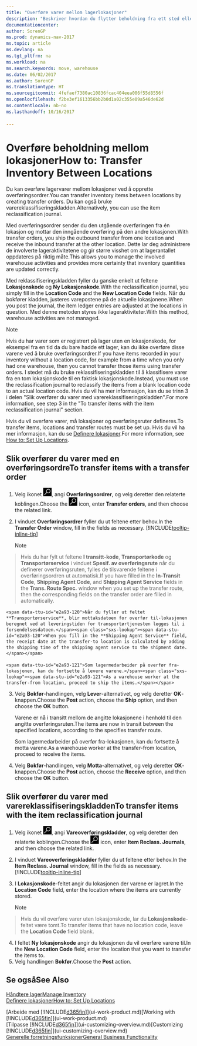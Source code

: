 ```yaml
---
title: "Overføre varer mellom lagerlokasjoner"
description: "Beskriver hvordan du flytter beholdning fra ett sted eller lager til et annet, enten med reklassifiseringskladden eller overføringsordrer."
documentationcenter: 
author: SorenGP
ms.prod: dynamics-nav-2017
ms.topic: article
ms.devlang: na
ms.tgt_pltfrm: na
ms.workload: na
ms.search.keywords: move, warehouse
ms.date: 06/02/2017
ms.author: SorenGP
ms.translationtype: HT
ms.sourcegitcommit: 4fefaef7380ac10836fcac404eea006f55d8556f
ms.openlocfilehash: f2be3ef1613356bb2b0d1a02c355e09a546de62d
ms.contentlocale: nb-no
ms.lasthandoff: 10/16/2017

---
```

# <a name="how-to-transfer-inventory-between-locations"></a><span data-ttu-id="e2a93-103">Overføre beholdning mellom lokasjoner</span><span class="sxs-lookup"><span data-stu-id="e2a93-103">How to: Transfer Inventory Between Locations</span></span>
<span data-ttu-id="e2a93-104">Du kan overføre lagervarer mellom lokasjoner ved å opprette overføringsordrer.</span><span class="sxs-lookup"><span data-stu-id="e2a93-104">You can transfer inventory items between locations by creating transfer orders.</span></span> <span data-ttu-id="e2a93-105">Du kan også bruke varereklassifiseringskladden.</span><span class="sxs-lookup"><span data-stu-id="e2a93-105">Alternatively, you can use the item reclassification journal.</span></span>

<span data-ttu-id="e2a93-106">Med overføringsordrer sender du den utgående overføringen fra én lokasjon og mottar den inngående overføring på den andre lokasjonen.</span><span class="sxs-lookup"><span data-stu-id="e2a93-106">With transfer orders, you ship the outbound transfer from one location and receive the inbound transfer at the other location.</span></span> <span data-ttu-id="e2a93-107">Dette lar deg administrere de involverte lageraktivitetene og gir større visshet om at lagerantallet oppdateres på riktig måte.</span><span class="sxs-lookup"><span data-stu-id="e2a93-107">This allows you to manage the involved warehouse activities and provides more certainty that inventory quantities are updated correctly.</span></span>

<span data-ttu-id="e2a93-108">Med reklassifiseringskladden fyller du ganske enkelt ut feltene **Lokasjonskode** og **Ny Lokasjonskode**.</span><span class="sxs-lookup"><span data-stu-id="e2a93-108">With the reclassification journal, you simply fill in the **Location Code** and the **New Location Code** fields.</span></span> <span data-ttu-id="e2a93-109">Når du bokfører kladden, justeres varepostene på de aktuelle lokasjonene.</span><span class="sxs-lookup"><span data-stu-id="e2a93-109">When you post the journal, the item ledger entries are adjusted at the locations in question.</span></span> <span data-ttu-id="e2a93-110">Med denne metoden styres ikke lageraktiviteter.</span><span class="sxs-lookup"><span data-stu-id="e2a93-110">With this method, warehouse activities are not managed.</span></span>

> [!NOTE]  
>   <span data-ttu-id="e2a93-111">Hvis du har varer som er registrert på lager uten en lokasjonskode, for eksempel fra en tid da du bare hadde ett lager, kan du ikke overføre disse varene ved å bruke overføringsordrer.</span><span class="sxs-lookup"><span data-stu-id="e2a93-111">If you have items recorded in your inventory without a location code, for example from a time when you only had one warehouse, then you cannot transfer those items using transfer orders.</span></span> <span data-ttu-id="e2a93-112">I stedet må du bruke reklassifiseringskladden til å klassifisere varer fra en tom lokasjonskode til en faktisk lokasjonskode.</span><span class="sxs-lookup"><span data-stu-id="e2a93-112">Instead, you must use the reclassification journal to reclassify the items from a blank location code to an actual location code.</span></span>  <span data-ttu-id="e2a93-113">Hvis du vil ha mer informasjon, kan du se trinn 3 i delen "Slik overfører du varer med varereklassifiseringskladden".</span><span class="sxs-lookup"><span data-stu-id="e2a93-113">For more information, see step 3 in the "To transfer items with the item reclassification journal" section.</span></span>

<span data-ttu-id="e2a93-114">Hvis du vil overføre varer, må lokasjoner og overføringsruter defineres.</span><span class="sxs-lookup"><span data-stu-id="e2a93-114">To transfer items, locations and transfer routes must be set up.</span></span> <span data-ttu-id="e2a93-115">Hvis du vil ha mer informasjon, kan du se [Definere lokasjoner](inventory-how-setup-locations.md).</span><span class="sxs-lookup"><span data-stu-id="e2a93-115">For more information, see [How to: Set Up Locations](inventory-how-setup-locations.md).</span></span>

## <a name="to-transfer-items-with-a-transfer-order"></a><span data-ttu-id="e2a93-116">Slik overfører du varer med en overføringsordre</span><span class="sxs-lookup"><span data-stu-id="e2a93-116">To transfer items with a transfer order</span></span>
1. <span data-ttu-id="e2a93-117">Velg ikonet ![Søk etter side eller rapport](media/ui-search/search_small.png "Søk etter side eller rapport"), angi **Overføringsordrer**, og velg deretter den relaterte koblingen.</span><span class="sxs-lookup"><span data-stu-id="e2a93-117">Choose the ![Search for Page or Report](media/ui-search/search_small.png "Search for Page or Report icon") icon, enter **Transfer orders**, and then choose the related link.</span></span>
2. <span data-ttu-id="e2a93-118">I vinduet **Overføringsordrer** fyller du ut feltene etter behov.</span><span class="sxs-lookup"><span data-stu-id="e2a93-118">In the **Transfer Order** window, fill in the fields as necessary.</span></span> [!INCLUDE[tooltip-inline-tip](includes/tooltip-inline-tip_md.md)]

    > [!NOTE]  
>   <span data-ttu-id="e2a93-119">Hvis du har fylt ut feltene **I transitt-kode**, **Transportørkode** og **Transportørservice** i vinduet **Spesif. av overføringsrute** når du definerer overføringsruten, fylles de tilsvarende feltene i overføringsordren ut automatisk.</span><span class="sxs-lookup"><span data-stu-id="e2a93-119">If you have filled in the **In-Transit Code**, **Shipping Agent Code**, and **Shipping Agent Service** fields in the **Trans. Route Spec.** window when you set up the transfer route, then the corresponding fields on the transfer order are filled in automatically.</span></span>

    <span data-ttu-id="e2a93-120">Når du fyller ut feltet **Transportørservice**, blir mottaksdatoen for overfør til-lokasjonen beregnet ved at leveringstiden for transportørtjenesten legges til i forsendelsesdatoen.</span><span class="sxs-lookup"><span data-stu-id="e2a93-120">When you fill in the **Shipping Agent Service** field, the receipt date at the transfer-to location is calculated by adding the shipping time of the shipping agent service to the shipment date.</span></span>

    <span data-ttu-id="e2a93-121">Som lagermedarbeider på overfør fra-lokasjonen, kan du fortsette å levere varene.</span><span class="sxs-lookup"><span data-stu-id="e2a93-121">As a warehouse worker at the transfer-from location, proceed to ship the items.</span></span>
3. <span data-ttu-id="e2a93-122">Velg **Bokfør**-handlingen, velg **Lever**-alternativet, og velg deretter **OK**-knappen.</span><span class="sxs-lookup"><span data-stu-id="e2a93-122">Choose the **Post** action, choose the **Ship** option, and then choose the **OK** button.</span></span>

    <span data-ttu-id="e2a93-123">Varene er nå i transitt mellom de angitte lokasjonene i henhold til den angitte overføringsruten.</span><span class="sxs-lookup"><span data-stu-id="e2a93-123">The items are now in transit between the specified locations, according to the specifies transfer route.</span></span>

    <span data-ttu-id="e2a93-124">Som lagermedarbeider på overfør fra-lokasjonen, kan du fortsette å motta varene.</span><span class="sxs-lookup"><span data-stu-id="e2a93-124">As a warehouse worker at the transfer-from location, proceed to receive the items.</span></span>
4. <span data-ttu-id="e2a93-125">Velg **Bokfør**-handlingen, velg **Motta**-alternativet, og velg deretter **OK**-knappen.</span><span class="sxs-lookup"><span data-stu-id="e2a93-125">Choose the **Post** action, choose the **Receive** option, and then choose the **OK** button.</span></span>

## <a name="to-transfer-items-with-the-item-reclassification-journal"></a><span data-ttu-id="e2a93-126">Slik overfører du varer med varereklassifiseringskladden</span><span class="sxs-lookup"><span data-stu-id="e2a93-126">To transfer items with the item reclassification journal</span></span>
1. <span data-ttu-id="e2a93-127">Velg ikonet ![Søk etter side eller rapport](media/ui-search/search_small.png "Søk etter side eller rapport"), angi **Vareoverføringskladder**, og velg deretter den relaterte koblingen.</span><span class="sxs-lookup"><span data-stu-id="e2a93-127">Choose the ![Search for Page or Report](media/ui-search/search_small.png "Search for Page or Report icon") icon, enter **Item Reclass. Journals**, and then choose the related link.</span></span>
2. <span data-ttu-id="e2a93-128">I vinduet **Vareoverføringskladder** fyller du ut feltene etter behov.</span><span class="sxs-lookup"><span data-stu-id="e2a93-128">In the **Item Reclass. Journal** window, fill in the fields as necessary.</span></span> [!INCLUDE[tooltip-inline-tip](includes/tooltip-inline-tip_md.md)]
3. <span data-ttu-id="e2a93-129">I **Lokasjonskode**-feltet angir du lokasjonen der varene er lagret.</span><span class="sxs-lookup"><span data-stu-id="e2a93-129">In the **Location Code** field, enter the location where the items are currently stored.</span></span>

    > [!NOTE]  
>   <span data-ttu-id="e2a93-130">Hvis du vil overføre varer uten lokasjonskode, lar du **Lokasjonskode**-feltet være tomt.</span><span class="sxs-lookup"><span data-stu-id="e2a93-130">To transfer items that have no location code, leave the **Location Code** field blank.</span></span>
4. <span data-ttu-id="e2a93-131">I feltet **Ny lokasjonskode** angir du lokasjonen du vil overføre varene til.</span><span class="sxs-lookup"><span data-stu-id="e2a93-131">In the **New Location Code** field, enter the location that you want to transfer the items to.</span></span>
5. <span data-ttu-id="e2a93-132">Velg handlingen **Bokfør**.</span><span class="sxs-lookup"><span data-stu-id="e2a93-132">Choose the **Post** action.</span></span>

## <a name="see-also"></a><span data-ttu-id="e2a93-133">Se også</span><span class="sxs-lookup"><span data-stu-id="e2a93-133">See Also</span></span>
[<span data-ttu-id="e2a93-134">Håndtere lager</span><span class="sxs-lookup"><span data-stu-id="e2a93-134">Manage Inventory</span></span>](inventory-manage-inventory.md)  
[<span data-ttu-id="e2a93-135">Definere lokasjoner</span><span class="sxs-lookup"><span data-stu-id="e2a93-135">How to: Set Up Locations</span></span>](inventory-how-setup-locations.md)  

<span data-ttu-id="e2a93-136">[Arbeide med [!INCLUDE[d365fin](includes/d365fin_md.md)]](ui-work-product.md)</span><span class="sxs-lookup"><span data-stu-id="e2a93-136">[Working with [!INCLUDE[d365fin](includes/d365fin_md.md)]](ui-work-product.md)</span></span>  
<span data-ttu-id="e2a93-137">[Tilpasse [!INCLUDE[d365fin](includes/d365fin_md.md)]](ui-customizing-overview.md)</span><span class="sxs-lookup"><span data-stu-id="e2a93-137">[Customizing [!INCLUDE[d365fin](includes/d365fin_md.md)]](ui-customizing-overview.md)</span></span>  
[<span data-ttu-id="e2a93-138">Generelle forretningsfunksjoner</span><span class="sxs-lookup"><span data-stu-id="e2a93-138">General Business Functionality</span></span>](ui-across-business-areas.md)

##

